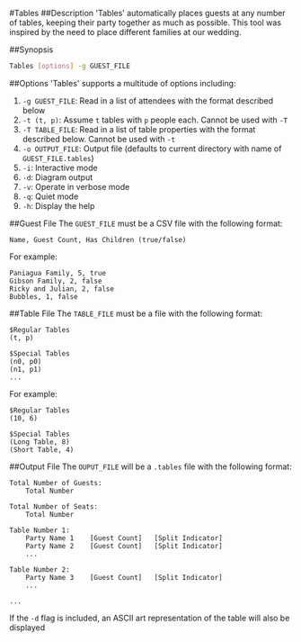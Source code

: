 #Tables
##Description
'Tables' automatically places guests at any number of tables, keeping their party together as much as possible. This tool was inspired by the need to place different families at our wedding.

##Synopsis
```bash
Tables [options] -g GUEST_FILE
```

##Options
'Tables' supports a multitude of options including:

1. `-g GUEST_FILE`: Read in a list of attendees with the format described below
2. `-t (t, p)`: Assume `t` tables with `p` people each. Cannot be used with `-T`
3. `-T TABLE_FILE`: Read in a list of table properties with the format described below. Cannot be used with `-t`
4. `-o OUTPUT_FILE`: Output file (defaults to current directory with name of `GUEST_FILE.tables`)
5. `-i`: Interactive mode
6. `-d`: Diagram output
7. `-v`: Operate in verbose mode
8. `-q`: Quiet mode
9. `-h`: Display the help

##Guest File
The `GUEST_FILE` must be a CSV file with the following format:
```
Name, Guest Count, Has Children (true/false)
```

For example:
```
Paniagua Family, 5, true
Gibson Family, 2, false
Ricky and Julian, 2, false
Bubbles, 1, false
```

##Table File
The `TABLE_FILE` must be a file with the following format:
```
$Regular Tables
(t, p)

$Special Tables
(n0, p0)
(n1, p1)
...
```

For example:
```
$Regular Tables
(10, 6)

$Special Tables
(Long Table, 8)
(Short Table, 4)
```

##Output File
The `OUPUT_FILE` will be a `.tables` file with the following format:
```
Total Number of Guests:
    Total Number

Total Number of Seats:
    Total Number

Table Number 1:
    Party Name 1    [Guest Count]   [Split Indicator]
    Party Name 2    [Guest Count]   [Split Indicator]
    ...

Table Number 2:
    Party Name 3    [Guest Count]   [Split Indicator]
    ...

...
```

If the `-d` flag is included, an ASCII art representation of the table will also be displayed

